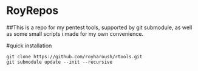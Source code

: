 # RoyRepos
##This is a repo for my pentest tools, supported by git submodule, as well as some small scripts i made for my own convenience.

#quick installation

```git clone https://github.com/royharoush/rtools.git```  
```git submodule update --init --recursive```
